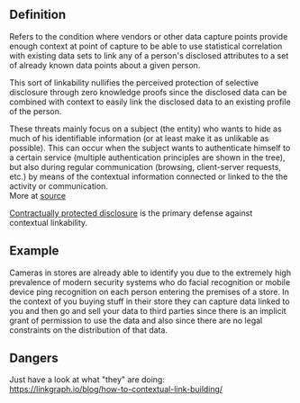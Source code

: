 ## Definition
Refers to the condition where vendors or other data capture points provide enough context at point of capture to be able to use statistical correlation with existing data sets to link any of a person's disclosed attributes to a set of already known data points about a given person. 

This sort of linkability nullifies the perceived protection of selective disclosure through zero knowledge proofs since the disclosed data can be combined with context to easily link the disclosed data to an existing profile of the person.

These threats mainly focus on a subject (the entity) who wants to hide as much of his identifiable information (or at least make it as unlikable as possible). This can occur when the subject wants to authenticate himself to a certain service (multiple authentication principles are shown in the tree), but also during regular communication (browsing, client-server requests, etc.) by means of the contextual information connected or linked to the the activity or communication.\
More at [source](https://www.linddun.org/linkability)

[Contractually protected disclosure](contractually-protected-disclosure) is the primary defense against contextual linkability.

## Example
Cameras in stores are already able to identify you due to the extremely high prevalence of modern security systems who do facial recognition or mobile device ping recognition on each person entering the premises of a store. In the context of you buying stuff in their store they can capture data linked to you and then go and sell your data to third parties since there is an implicit grant of permission to use the data and also since there are no legal constraints on the distribution of that data.

## Dangers
Just have a look at what "they" are doing:\
https://linkgraph.io/blog/how-to-contextual-link-building/